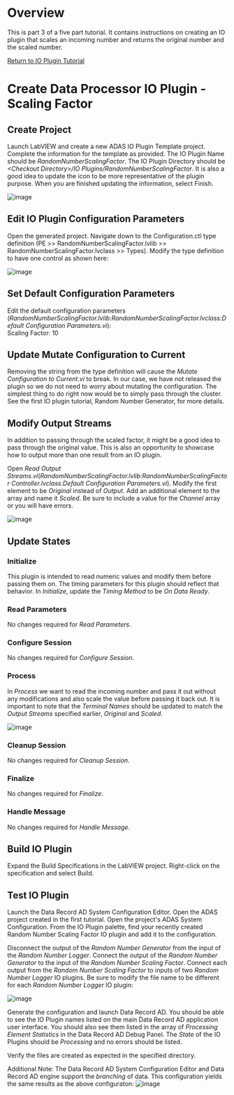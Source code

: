 # Overview
This is part 3 of a five part tutorial.  It contains instructions on creating an IO plugin that scales an incoming number and returns the original number and the scaled number.

[Return to IO Plugin Tutorial](./IO%20Plugin%20Tutorial.md#io-plugin-tutorial)

# Create Data Processor IO Plugin - Scaling Factor

## Create Project
Launch LabVIEW and create a new ADAS IO Plugin Template project. Complete the information for the template as provided. The IO Plugin Name should be _RandomNumberScalingFactor_. The IO Plugin Directory should be _\<Checkout Directory>/IO Plugins/RandomNumberScalingFactor_. It is also a good idea to update the icon to be more representative of the plugin purpose. When you are finished updating the information, select Finish.

![image](https://user-images.githubusercontent.com/15633959/177416334-f0acc7ec-9a0c-4a68-b5f9-608a685c0c0e.png)

## Edit IO Plugin Configuration Parameters
Open the generated project. Navigate down to the Configuration.ctl type definition (PE >> RandomNumberScalingFactor.lvlib >> RandomNumberScalingFactor.lvclass >> Types). Modify the type definition to have one control as shown here:

![image](https://user-images.githubusercontent.com/15633959/177417260-6e37ee04-59fb-4fc1-b048-16e38b78d6a6.png)

## Set Default Configuration Parameters  
Edit the default configuration parameters (_RandomNumberScalingFactor.lvlib:RandomNumberScalingFactor.lvclass:Default Configuration Parameters.vi_):
<br>Scaling Factor: 10

## Update Mutate Configuration to Current  
Removing the string from the type definition will cause the _Mutate Configuration to Current.vi_ to break.  In our case, we have not released the plugin so we do not need to worry about mutating the configuration. The simplest thing to do right now would be to simply pass through the cluster.  See the first IO plugin tutorial, Random Number Generator, for more details.

## Modify Output Streams
In addition to passing through the scaled factor, it might be a good idea to pass through the original value.  This is also an opportunity to showcase how to output more than one result from an IO plugin.  

Open _Read Output Streams.vi_(_RandomNumberScalingFactor.lvlib:RandomNumberScalingFactor Controller.lvclass:Default Configuration Parameters.vi_).  Modify the first element to be _Original_ instead of _Output_.  Add an additional element to the array and name it _Scaled_.  Be sure to include a value for the _Channel_ array or you will have errors.

![image](https://user-images.githubusercontent.com/15633959/177420022-e16a92e3-9ea2-48ef-8734-2185c231ee66.png)

## Update States
### Initialize
This plugin is intended to read numeric values and modify them before passing them on.  The timing parameters for this plugin should reflect that behavior. In _Initialize_, update the _Timing Method_ to be _On Data Ready_.

### Read Parameters
No changes required for _Read Parameters_.

### Configure Session
No changes required for _Configure Session_.

### Process
In _Process_ we want to read the incoming number and pass it out without any modifications and also scale the value before passing it back out.  It is important to note that the _Terminal Names_ should be updated to match the _Output Streams_ specified earlier, _Original_ and _Scaled_.

![image](https://user-images.githubusercontent.com/15633959/177421169-fdec1555-9db4-487f-8529-fb533f1e1c30.png)


### Cleanup Session
No changes required for _Cleanup Session_.

### Finalize
No changes required for _Finalize_.

### Handle Message
No changes required for _Handle Message_.

## Build IO Plugin
Expand the Build Specifications in the LabVIEW project. Right-click on the specification and select Build.

## Test IO Plugin 
Launch the Data Record AD System Configuration Editor. Open the ADAS project created in the first tutorial. Open the project's ADAS System Configuration. From the IO Plugin palette, find your recently created Random Number Scaling Factor IO plugin and add it to the configuration. 

Disconnect the output of the _Random Number Generator_ from the input of the _Random Number Logger_.  Connect the output of the _Random Number Generator_ to the input of the _Random Number Scaling Factor_.  Connect each output from the _Random Number Scaling Factor_ to inputs of two _Random Number Logger_ IO plugins.  Be sure to modify the file name to be different for each _Random Number Logger_ IO plugin:

![image](https://user-images.githubusercontent.com/15633959/177422660-f5c520ab-1d03-4e2e-a97b-dde36baee31a.png)

Generate the configuration and launch Data Record AD. You should be able to see the IO Plugin names listed on the main Data Record AD application user interface. You should also see them listed in the array of _Processing Element Statistics_ in the Data Record AD Debug Panel. The _State_ of the IO Plugins should be _Processing_ and no errors should be listed.

Verify the files are created as expected in the specified directory.

Additional Note:
The Data Record AD System Configuration Editor and Data Record AD engine support the _branching_ of data.  This configuration yields the same results as the above configuraton:
![image](https://user-images.githubusercontent.com/15633959/177422984-85824f57-60e7-4573-b1bb-75659b7e3e37.png)


